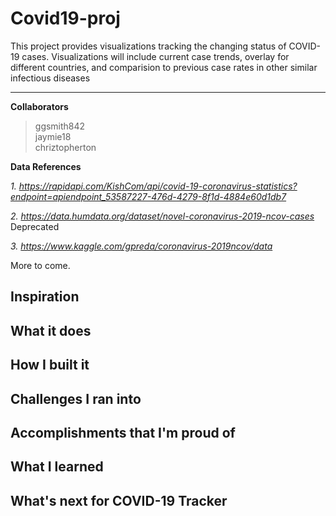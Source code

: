 # Covid19-proj

This project provides visualizations tracking the changing status of COVID-19 cases. Visualizations will include current case trends, overlay for different countries, and comparision to previous case rates in other similar infectious diseases

 <hr>
 
**Collaborators**

 > ggsmith842<br> 
 > jaymie18<br>
 > chriztopherton 

**Data References**

*1. https://rapidapi.com/KishCom/api/covid-19-coronavirus-statistics?endpoint=apiendpoint_53587227-476d-4279-8f1d-4884e60d1db7*

*2. https://data.humdata.org/dataset/novel-coronavirus-2019-ncov-cases* Deprecated

*3. https://www.kaggle.com/gpreda/coronavirus-2019ncov/data*

More to come.

## Inspiration

## What it does

## How I built it

## Challenges I ran into

## Accomplishments that I'm proud of

## What I learned

## What's next for COVID-19 Tracker
